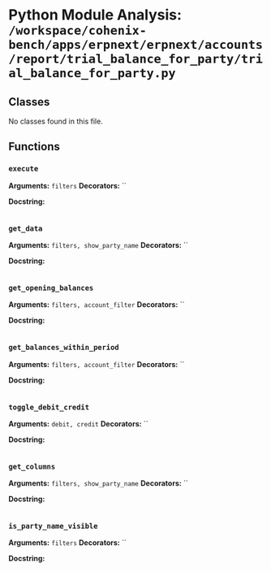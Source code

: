 # Python Module Analysis: `/workspace/cohenix-bench/apps/erpnext/erpnext/accounts/report/trial_balance_for_party/trial_balance_for_party.py`

## Classes

No classes found in this file.


## Functions

### `execute`
**Arguments:** `filters`
**Decorators:** ``

**Docstring:**
```

```
### `get_data`
**Arguments:** `filters, show_party_name`
**Decorators:** ``

**Docstring:**
```

```
### `get_opening_balances`
**Arguments:** `filters, account_filter`
**Decorators:** ``

**Docstring:**
```

```
### `get_balances_within_period`
**Arguments:** `filters, account_filter`
**Decorators:** ``

**Docstring:**
```

```
### `toggle_debit_credit`
**Arguments:** `debit, credit`
**Decorators:** ``

**Docstring:**
```

```
### `get_columns`
**Arguments:** `filters, show_party_name`
**Decorators:** ``

**Docstring:**
```

```
### `is_party_name_visible`
**Arguments:** `filters`
**Decorators:** ``

**Docstring:**
```

```

